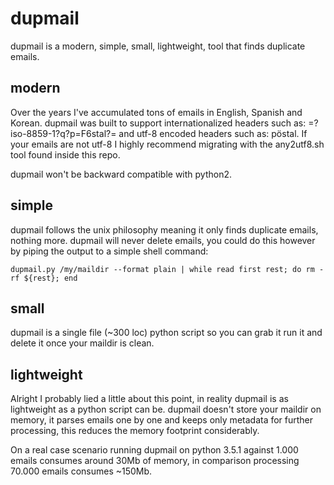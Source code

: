# dupmail

dupmail is a modern, simple, small, lightweight, tool that finds duplicate emails.

## modern

Over the years I've accumulated tons of emails in English, Spanish and Korean.
dupmail was built to support internationalized headers such as: =?iso-8859-1?q?p=F6stal?=
and utf-8 encoded headers such as: pöstal. If your emails are not utf-8 I highly 
recommend migrating with the any2utf8.sh tool found inside this repo.

dupmail won't be backward compatible with python2.

## simple

dupmail follows the unix philosophy meaning it only finds duplicate emails, nothing more.
dupmail will never delete emails, you could do this however by piping the output to a simple shell command:

```
dupmail.py /my/maildir --format plain | while read first rest; do rm -rf ${rest}; end
```

## small

dupmail is a single file (~300 loc) python script so you can grab it run it and delete it once your maildir is clean.

## lightweight

Alright I probably lied a little about this point, in reality dupmail is as lightweight as a python script can be. dupmail doesn't store your maildir on memory, it parses emails one by one and keeps only metadata for further processing, this reduces the memory footprint considerably.

On a real case scenario running dupmail on python 3.5.1 against 1.000 emails consumes around 30Mb of memory, in comparison processing 70.000 emails consumes ~150Mb.
